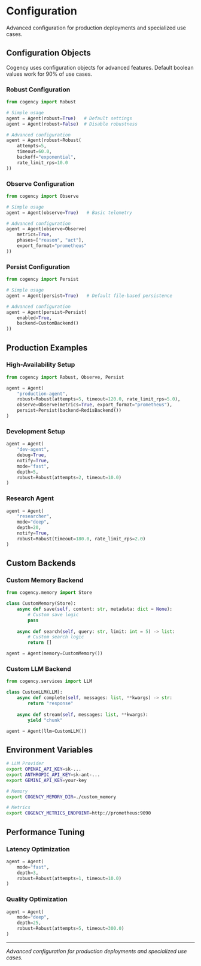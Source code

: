 # Configuration

Advanced configuration for production deployments and specialized use cases.

## Configuration Objects

Cogency uses configuration objects for advanced features. Default boolean values work for 90% of use cases.

### Robust Configuration

```python
from cogency import Robust

# Simple usage
agent = Agent(robust=True)   # Default settings
agent = Agent(robust=False)  # Disable robustness

# Advanced configuration
agent = Agent(robust=Robust(
    attempts=5,
    timeout=60.0,
    backoff="exponential",
    rate_limit_rps=10.0
))
```

### Observe Configuration

```python
from cogency import Observe

# Simple usage
agent = Agent(observe=True)   # Basic telemetry

# Advanced configuration
agent = Agent(observe=Observe(
    metrics=True,
    phases=["reason", "act"],
    export_format="prometheus"
))
```

### Persist Configuration

```python
from cogency import Persist

# Simple usage
agent = Agent(persist=True)   # Default file-based persistence

# Advanced configuration
agent = Agent(persist=Persist(
    enabled=True,
    backend=CustomBackend()
))
```

## Production Examples

### High-Availability Setup
```python
from cogency import Robust, Observe, Persist

agent = Agent(
    "production-agent",
    robust=Robust(attempts=5, timeout=120.0, rate_limit_rps=5.0),
    observe=Observe(metrics=True, export_format="prometheus"),
    persist=Persist(backend=RedisBackend())
)
```

### Development Setup
```python
agent = Agent(
    "dev-agent",
    debug=True,
    notify=True,
    mode="fast",
    depth=5,
    robust=Robust(attempts=2, timeout=10.0)
)
```

### Research Agent
```python
agent = Agent(
    "researcher",
    mode="deep",
    depth=20,
    notify=True,
    robust=Robust(timeout=180.0, rate_limit_rps=2.0)
)
```

## Custom Backends

### Custom Memory Backend
```python
from cogency.memory import Store

class CustomMemory(Store):
    async def save(self, content: str, metadata: dict = None):
        # Custom save logic
        pass
    
    async def search(self, query: str, limit: int = 5) -> list:
        # Custom search logic
        return []

agent = Agent(memory=CustomMemory())
```

### Custom LLM Backend
```python
from cogency.services import LLM

class CustomLLM(LLM):
    async def complete(self, messages: list, **kwargs) -> str:
        return "response"
    
    async def stream(self, messages: list, **kwargs):
        yield "chunk"

agent = Agent(llm=CustomLLM())
```

## Environment Variables

```bash
# LLM Provider
export OPENAI_API_KEY=sk-...
export ANTHROPIC_API_KEY=sk-ant-...
export GEMINI_API_KEY=your-key

# Memory
export COGENCY_MEMORY_DIR=./custom_memory

# Metrics
export COGENCY_METRICS_ENDPOINT=http://prometheus:9090
```

## Performance Tuning

### Latency Optimization
```python
agent = Agent(
    mode="fast",
    depth=3,
    robust=Robust(attempts=1, timeout=10.0)
)
```

### Quality Optimization
```python
agent = Agent(
    mode="deep",
    depth=25,
    robust=Robust(attempts=5, timeout=300.0)
)
```

---

*Advanced configuration for production deployments and specialized use cases.*
